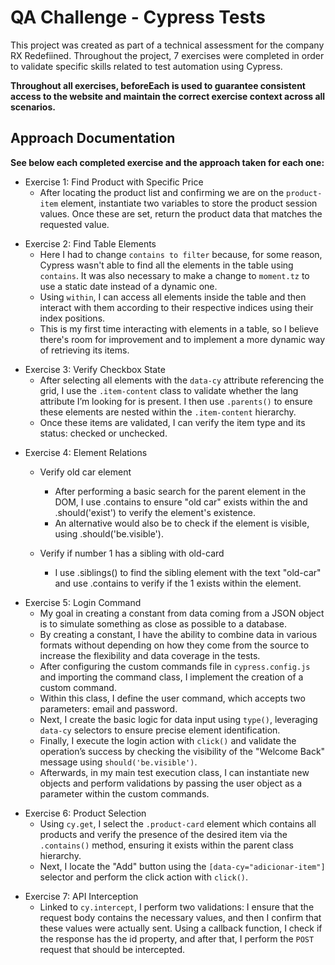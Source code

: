 # QA Challenge - Cypress Tests


This project was created as part of a technical assessment for the company RX Redefiined.
Throughout the project, 7 exercises were completed in order to validate specific skills related to test automation using Cypress.

**Throughout all exercises, beforeEach is used to guarantee consistent access to the website and maintain the correct exercise context across all scenarios.**

## Approach Documentation

**See below each completed exercise and the approach taken for each one:**

* Exercise 1: Find Product with Specific Price
  * After locating the product list and confirming we are on the `product-item` element, instantiate two variables to store the product session values. Once these are set, return the product data that matches the requested value.

<!-- pagebreak -->

* Exercise 2: Find Table Elements
  *  Here I had to change `contains to filter` because, for some reason, Cypress wasn't able to find all the elements in the table using `contains`. It was also necessary to make a change to `moment.tz` to use a static date instead of a dynamic one.
  * Using `within`, I can access all elements inside the table and then interact with them according to their respective indices using their index positions.
  * This is my first time interacting with elements in a table, so I believe there's room for improvement and to implement a more dynamic way of retrieving its items.

<!-- pagebreak -->

* Exercise 3: Verify Checkbox State
  * After selecting all elements with the `data-cy` attribute referencing the grid, I use the `.item-content` class to validate whether the lang attribute I’m looking for is present. I then use `.parents()` to ensure these elements are nested within the `.item-content` hierarchy.
  * Once these items are validated, I can verify the item type and its status: checked or unchecked.

<!-- pagebreak -->

* Exercise 4: Element Relations
  * Verify old car element
    * After performing a basic search for the parent element in the DOM, I use .contains to ensure "old car" exists within the <span> and .should('exist') to verify the element's existence.
    * An alternative would also be to check if the element is visible, using .should('be.visible').

  * Verify if number 1 has a sibling with old-card
    * I use .siblings() to find the sibling element with the text "old-car" and use .contains to verify if the 1 exists within the <span> element.
  
<!-- pagebreak --> 

* Exercise 5: Login Command
  * My goal in creating a constant from data coming from a JSON object is to simulate something as close as possible to a database.
  * By creating a constant, I have the ability to combine data in various formats without depending on how they come from the source to increase the flexibility and data coverage in the tests.
  * After configuring the custom commands file in `cypress.config.js` and importing the command class, I implement the creation of a custom command.
  * Within this class, I define the user command, which accepts two parameters: email and password.
  * Next, I create the basic logic for data input using `type()`, leveraging `data-cy` selectors to ensure precise element identification.
  * Finally, I execute the login action with `click()` and validate the operation’s success by checking the visibility of the "Welcome Back" message using `should('be.visible')`.
  * Afterwards, in my main test execution class, I can instantiate new objects and perform validations by passing the user object as a parameter within the custom commands.

<!-- pagebreak -->

* Exercise 6: Product Selection
  * Using `cy.get`, I select the `.product-card` element which contains all products and verify the presence of the desired item via the `.contains()` method, ensuring it exists within the parent class hierarchy.
  * Next, I locate the "Add" button using the `[data-cy="adicionar-item"]` selector and perform the click action with `click()`.

<!-- pagebreak -->

* Exercise 7: API Interception
  * Linked to `cy.intercept`, I perform two validations: I ensure that the request body contains the necessary values, and then I confirm that these values were actually sent. Using a callback function, I check if the response has the id property, and after that, I perform the `POST` request that should be intercepted.


